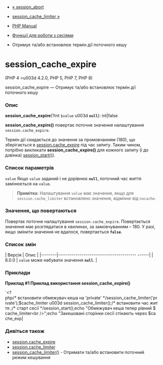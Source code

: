 - [« session_abort](function.session-abort.md)
- [session_cache_limiter »](function.session-cache-limiter.md)

- [PHP Manual](index.md)
- [Функції для роботи з сесіями](ref.session.md)
- Отримує та/або встановлює термін дії поточного кешу

# session_cache_expire

(PHP 4 \>u003d 4.2.0, PHP 5, PHP 7, PHP 8)

session_cache_expire — Отримує та/або встановлює термін дії
поточного кешу

### Опис

**session_cache_expire**(?int `$value` u003d **`null`**): int\|false

**session_cache_expire()** повертає поточне значення налаштування
`session.cache_expire`.

Термін дії скидається до значення за промовчанням (180), що зберігається в
[session.cache_expire](session.configuration.md#ini.session.cache-expire)
під час запиту. Таким чином, потрібно викликати
**session_cache_expire()** для кожного запиту (і до дзвінка)
[session_start()](function.session-start.md)).

### Список параметрів

`value`
Якщо `value` заданий і не дорівнює **`null`**, поточний час життя замінюється
на `value`.

> **Примітка**: Налаштування `value` має значення, якщо для
> `session.cache_limiter` встановлено значення, *відмінне* від `nocache`.

### Значення, що повертаються

Повертає поточне налаштування `session.cache_expire`. Повертається
значення має розглядатися в хвилинах, за замовчуванням – 180. У разі,
якщо змінити значення не вдалося, повертається **`false`**.

### Список змін

| Версія | Опис |
|--------|---------------------------------------- ------|
| 8.0.0 | `value` може набувати значення **`null`**. |

### Приклади

**Приклад #1 Приклад використання **session_cache_expire()****

`<?php/* встановити обмежувач кеша на 'private' */session_cache_limiter('private');$cache_limiter u003d session_cache_limiter();/* встановити час життя ;/* старт сесії */session_start();echo "Обмежувач кеша тепер рівний $cache_limiter<br />";echo "Закешовані сторінки сесії стікають через $cache_exp|

### Дивіться також

- [session.cache_expire](session.configuration.md#ini.session.cache-expire)
- [session.cache_limiter](session.configuration.md#ini.session.cache-limiter)
- [session_cache_limiter()](function.session-cache-limiter.md) -
Отримати та/або встановити поточний режим кешування
